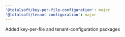 ```yaml
---
'@totalsoft/key-per-file-configuration': major
'@totalsoft/tenant-configuration': major
---
```


Added key-per-file and tenant-configuration packages
